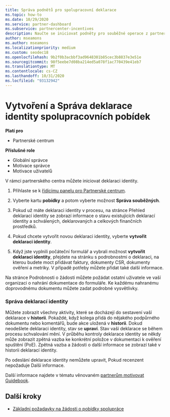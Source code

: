 ```yaml
---
title: Správa podnětů pro spolupracovní deklarace
ms.topic: how-to
ms.date: 10/29/2020
ms.service: partner-dashboard
ms.subservice: partnercenter-incentives
description: Naučte se iniciovat podněty pro souběžné operace z partnerského centra. Můžete zobrazit všechny aktivity, které se docházejí do sestavení vaší deklarace v historii.
author: mseamons
ms.author: mseamons
ms.localizationpriority: medium
ms.custom: seodec18
ms.openlocfilehash: 9b2f0b3acbbf3ad9648301b85cec3b8837e3e51e
ms.sourcegitcommit: 98f5eebe7d08ba214ed5a078f1ac770439e41eb7
ms.translationtype: MT
ms.contentlocale: cs-CZ
ms.lasthandoff: 10/31/2020
ms.locfileid: "93132942"
---
```

# <a name="create-and-manage-an-incentives-co-op-claim"></a>Vytvoření a Správa deklarace identity spolupracovních pobídek

**Platí pro**

- Partnerské centrum

**Příslušné role**

- Globální správce
- Motivace správce
- Motivace uživatelů

V rámci partnerského centra můžete iniciovat deklaraci identity.

1. Přihlaste se k [řídicímu panelu pro Partnerské centrum](https://partner.microsoft.com/dashboard/).

2. Vyberte kartu **pobídky** a potom vyberte možnost **Správa souběžných**.

3. Pokud už máte deklaraci identity v procesu, na stránce Přehled deklarací identity se zobrazí informace o stavu existujících deklarací identity a schválených, deklarovaných a celkových finančních prostředků.

4. Pokud chcete vytvořit novou deklaraci identity, vyberte **vytvořit deklaraci identity**.

5. Když jste vyplnili počáteční formulář a vybrali možnost **vytvořit deklaraci identity**, přejdete na stránku s podrobnostmi o deklaraci, na kterou budete moct přidávat faktury, dokumenty CSR, dokumenty ověření a metriky. V případě potřeby můžete přidat také další informace.

Na stránce Podrobnosti o žádosti můžete požádat ostatní uživatele ve vaší organizaci o nahrání dokumentace do formuláře. Ke každému nahranému doprovodnému dokumentu můžete zadat podrobné vysvětlivky. 

### <a name="manage-your-claims"></a>Správa deklarací identity

Můžete zobrazit všechny aktivity, které se docházejí do sestavení vaší deklarace v **historii**. Pokaždé, když kolega přidá do nějakého podpůrného dokumentu nebo komentářů, bude akce uložená v **historii**. Dokud neodešlete deklaraci identity, stav se **upraví**. Stav vaší deklarace se během procesu schvalování mění. V průběhu kontroly deklarace identity se někdy může zobrazit zpětná vazba ke konkrétní položce v dokumentaci k ověření spuštění (PoE). Zpětná vazba a žádosti o další informace se zobrazí také v historii deklarací identity.

Po odeslání deklarace identity nemůžete upravit, Pokud recenzent nepožaduje Další informace.

Další informace najdete v tématu věnovaném [partnerům motivovat Guidebook](https://assetsprod.microsoft.com/co-op-guidebook.pdf).

## <a name="next-steps"></a>Další kroky

- [Základní požadavky na žádosti o pobídky spolupráce](core-requirements.md)